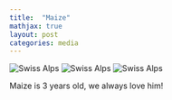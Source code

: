 ```yaml
---
title:  "Maize"
mathjax: true
layout: post
categories: media
---
```


![Swiss Alps](https://hongrongyang.github.io/maize1.jpeg)
![Swiss Alps](https://hongrongyang.github.io/maize2.jpeg)
![Swiss Alps](https://hongrongyang.github.io/maize3.jpeg)

Maize is 3 years old, we always love him!
